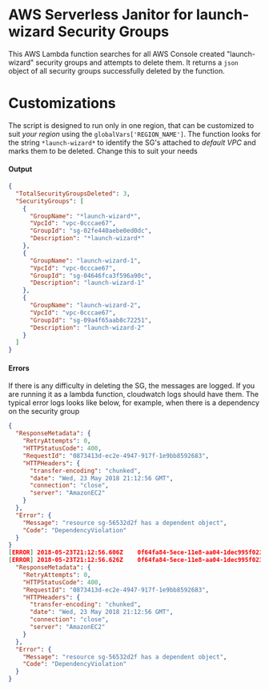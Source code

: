 
# AWS Serverless Janitor for launch-wizard Security Groups
This AWS Lambda function searches for all AWS Console created "launch-wizard" security groups and attempts to delete them. It returns a `json` object of all security groups successfully deleted by the function.

# Customizations
The script is designed to run only in one region, that can be customized to suit *your region* using the `globalVars['REGION_NAME']`. The function looks for the string `*launch-wizard*` to identify the SG's attached to _default VPC_ and marks them to be deleted. Change this to suit your needs


#### Output
```json
{
  "TotalSecurityGroupsDeleted": 3,
  "SecurityGroups": [
    {
      "GroupName": "*launch-wizard*",
      "VpcId": "vpc-0cccae67",
      "GroupId": "sg-02fe440aebe0ed0dc",
      "Description": "*launch-wizard*"
    },
    {
      "GroupName": "launch-wizard-1",
      "VpcId": "vpc-0cccae67",
      "GroupId": "sg-04646fca3f596a90c",
      "Description": "launch-wizard-1"
    },
    {
      "GroupName": "launch-wizard-2",
      "VpcId": "vpc-0cccae67",
      "GroupId": "sg-09a4f65aab8c72251",
      "Description": "launch-wizard-2"
    }
  ]
}
```
#### Errors
If there is any difficulty in deleting the SG, the messages are logged. If you are running it as a lambda function, cloudwatch logs should have them. The typical error logs looks like below, for example, when there is a dependency on the security group
```json
{
  "ResponseMetadata": {
    "RetryAttempts": 0,
    "HTTPStatusCode": 400,
    "RequestId": "0873413d-ec2e-4947-917f-1e9bb8592683",
    "HTTPHeaders": {
      "transfer-encoding": "chunked",
      "date": "Wed, 23 May 2018 21:12:56 GMT",
      "connection": "close",
      "server": "AmazonEC2"
    }
  },
  "Error": {
    "Message": "resource sg-56532d2f has a dependent object",
    "Code": "DependencyViolation"
  }
}
[ERROR]	2018-05-23T21:12:56.606Z	0f64fa84-5ece-11e8-aa04-1dec995f0239	Unable to delete Security Group with id: sg-56532d2f
[ERROR]	2018-05-23T21:12:56.626Z	0f64fa84-5ece-11e8-aa04-1dec995f0239	ERROR: {
  "ResponseMetadata": {
    "RetryAttempts": 0,
    "HTTPStatusCode": 400,
    "RequestId": "0873413d-ec2e-4947-917f-1e9bb8592683",
    "HTTPHeaders": {
      "transfer-encoding": "chunked",
      "date": "Wed, 23 May 2018 21:12:56 GMT",
      "connection": "close",
      "server": "AmazonEC2"
    }
  },
  "Error": {
    "Message": "resource sg-56532d2f has a dependent object",
    "Code": "DependencyViolation"
  }
}
```

